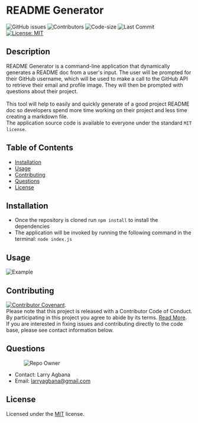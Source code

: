 # README Generator

![GitHub issues](https://img.shields.io/github/issues-raw/Lagbana/README-Generator) ![Contributors](https://img.shields.io/github/contributors/Lagbana/README-Generator) ![Code-size](https://img.shields.io/github/languages/code-size/Lagbana/README-Generator) ![Last Commit](https://img.shields.io/github/last-commit/Lagbana/README-Generator) [![License: MIT](https://img.shields.io/badge/License-MIT-yellow.svg)](https://opensource.org/licenses/MIT)

## Description
README Generator is a command-line application that dynamically generates a README doc from a user's input. The user will be prompted for their GitHub username, which will be used to make a call to the GitHub API to retrieve their email and profile image. They will then be prompted with questions about their project.<br/><br/> This tool will help to easily and quickly generate of a good project README doc so developers spend more time working on their project and less time creating a markdown file.<br/>The application source code is available to everyone under the standard `MIT license`.

## Table of Contents

* [Installation](#installation)
* [Usage](#usage)
* [Contributing](#contributing)
* [Questions](#questions)
* [License](#license)

## Installation
  
 - Once the repository is cloned run `npm install` to install the dependencies 
 - The application will be invoked by running the following command in the terminal: `node index.js` 

## Usage
![Example](/resources/readme.gif)

## Contributing
[![Contributor Covenant](https://img.shields.io/badge/Contributor%20Covenant-v2.0%20adopted-ff69b4.svg)](code_of_conduct.md).<br/>Please note that this project is released with a Contributor Code of Conduct. By participating in this project you agree to abide by its terms. [Read More](https://www.contributor-covenant.org/version/2/0/code_of_conduct/).<br/> If you are interested in fixing issues and contributing directly to the code base, please see contact information below.

## Questions

<p style="margin-left:3rem">
  <img alt="Repo Owner" src="https://avatars0.githubusercontent.com/u/25419874?v=4&s=125">
  </p>

* Contact: Larry Agbana
* Email: larryagbana@gmail.com

## License
Licensed under the [MIT](https://choosealicense.com/licenses/mit/) license.
